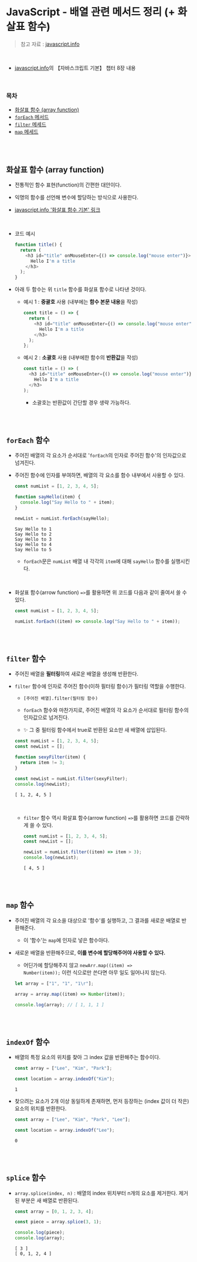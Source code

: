 # JavaScript - 배열 관련 메서드 정리 (+ 화살표 함수)

> 참고 자료 : <a href="https://ko.javascript.info/">javascript.info</a>

<br/>

- <a href="https://ko.javascript.info/">javascript.info</a>의 【자바스크립트 기본】 챕터 8장 내용

<br/>

### 목차

- <a href="https://github.com/SangYoonLee1231/TIL/blob/main/JavaScript/javascript_array_function.md#%ED%99%94%EC%82%B4%ED%91%9C-%ED%95%A8%EC%88%98-array-function">화살표 함수 (array function)</a>
- <a href="https://github.com/SangYoonLee1231/TIL/blob/main/JavaScript/javascript_array_function.md#foreach-%ED%95%A8%EC%88%98"><code>forEach</code> 메서드</a>
- <a href="https://github.com/SangYoonLee1231/TIL/blob/main/JavaScript/javascript_array_function.md#filter-%ED%95%A8%EC%88%98"><code>filter</code> 메세드</a>
- <a href="https://github.com/SangYoonLee1231/TIL/blob/main/JavaScript/javascript_array_function.md#map-%ED%95%A8%EC%88%98"><code>map</code> 메세드</a>

<br/><br/>

## 화살표 함수 (array function)

- 전통적인 함수 표현(function)의 간편한 대안이다.

- 익명의 함수를 선언해 변수에 할당하는 방식으로 사용한다.

- <a href="https://ko.javascript.info/arrow-functions-basics">javascript.info '화살표 함수 기본' 링크</a>

<br/>

- <storng>코드 예시</storng>

  ```javascript
  function title() {
    return (
      <h3 id="title" onMouseEnter={() => console.log("mouse enter")}>
        Hello I'm a title
      </h3>
    );
  }
  ```

- 아래 두 함수는 위 <code>title</code> 함수를 화살표 함수로 나타낸 것이다.

  - 예시 1 : <strong>중괄호</strong> 사용 (내부에는 <strong>함수 본문 내용</strong>을 작성)

    ```javascript
    const title = () => {
      return (
        <h3 id="title" onMouseEnter={() => console.log("mouse enter")}>
          Hello I'm a title
        </h3>
      );
    };
    ```

  - 예시 2 : <strong>소괄호</strong> 사용 (내부에한 함수의 <strong>반환값</strong>을 작성)

    ```javascript
    const title = () => (
      <h3 id="title" onMouseEnter={() => console.log("mouse enter")}>
        Hello I'm a title
      </h3>
    );
    ```

    - 소괄호는 반환값이 간단할 경우 생략 가능하다.

<br/><br/>

## <code>forEach</code> 함수

- 주어진 배열의 각 요소가 순서대로 '<code>forEach</code>의 인자로 주어진 함수'의 인자값으로 넘겨진다.

- 주어진 함수에 인자를 부여하면, 배열의 각 요소를 함수 내부에서 사용할 수 있다.

  ```javascript
  const numList = [1, 2, 3, 4, 5];

  function sayHello(item) {
    console.log("Say Hello to " + item);
  }

  newList = numList.forEach(sayHello);
  ```

  ```
  Say Hello to 1
  Say Hello to 2
  Say Hello to 3
  Say Hello to 4
  Say Hello to 5
  ```

  - <code>forEach</code>문은 <code>numList</code> 배열 내 각각의 <code>item</code>에 대해 <code>sayHello</code> 함수를 실행시킨다.

<br/>

- 화살표 함수(arrow function) <code>=></code>를 활용하면 위 코드를 다음과 같이 줄여서 쓸 수 있다.

  ```javascript
  const numList = [1, 2, 3, 4, 5];

  numList.forEach((item) => console.log("Say Hello to " + item));
  ```

<br/><br/>

## <code>filter</code> 함수

- 주어진 배열을 <strong>필터링</strong>하여 새로운 배열을 생성해 반환한다.

- <code>filter</code> 함수에 인자로 주어진 함수(이하 필터링 함수)가 필터링 역할을 수행한다.

  - <code>[주어진 배열].filter(필터링 함수)</code>

  - <code>forEach</code> 함수와 마찬가지로, 주어진 배열의 각 요소가 순서대로 필터링 함수의 인자값으로 넘겨진다.

  - ✨ 그 중 필터링 함수에서 true로 반환된 요소만 새 배열에 삽입된다.

  ```javascript
  const numList = [1, 2, 3, 4, 5];
  const newList = [];

  function sexyFilter(item) {
    return item != 3;
  }

  const newList = numList.filter(sexyFilter);
  console.log(newList);
  ```

  ```
  [ 1, 2, 4, 5 ]
  ```

  <br/>

  - <code>filter</code> 함수 역시 화살표 함수(arrow function) <code>=></code>를 활용하면 코드를 간략하게 쓸 수 있다.

    ```javascript
    const numList = [1, 2, 3, 4, 5];
    const newList = [];

    newList = numList.filter((item) => item > 3);
    console.log(newList);
    ```

    ```
    [ 4, 5 ]
    ```

<br/><br/>

## <code>map</code> 함수

- 주어진 배열의 각 요소을 대상으로 '함수'를 실행하고, 그 결과를 새로운 배열로 반환해준다.

  - 이 '함수'는 <code>map</code>에 인자로 넣은 함수아다.

- 새로운 배열을 반환해주므로, <strong>이를 변수에 할당해주어야 사용할 수 있다.</strong>

  - 어딘가에 할당해주지 않고 <code>newArr.map((item) => Number(item));</code> 이런 식으로만 쓴다면 아무 일도 일어나지 않는다.

  ```js
  let array = ["1", "1", "1\r"];

  array = array.map((item) => Number(item));

  console.log(array); // [ 1, 1, 1 ]
  ```

<br/><br/>

## <code>indexOf</code> 함수

- 배열의 특정 요소의 위치를 찾아 그 index 값을 반환해주는 함수이다.

  ```js
  const array = ["Lee", "Kim", "Park"];

  const location = array.indexOf("Kim");
  ```

  ```
  1
  ```

- 찾으려는 요소가 2개 이상 동일하게 존재하면, 먼저 등장하는 (index 값이 더 작은) 요소의 위치를 반환한다.

  ```js
  const array = ["Lee", "Kim", "Park", "Lee"];

  const location = array.indexOf("Lee");
  ```

  ```
  0
  ```

<br/><br/>

## <code>splice</code> 함수

- <code>array.splice(index, n)</code> : 배열의 index 위치부터 n개의 요소를 제거한다. 제거된 부분은 새 배열로 반환된다.

  ```js
  const array = [0, 1, 2, 3, 4];

  const piece = array.splice(3, 1);

  console.log(piece);
  console.log(array);
  ```

  ```
  [ 3 ]
  [ 0, 1, 2, 4 ]
  ```
